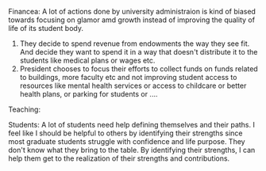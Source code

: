Financea:
A lot of actions done by university administraion is kind of biased towards focusing on glamor amd growth instead of improving the quality of life of its student body.
1. They decide to spend revenue from endowments the way they see fit. And decide they want to spend it in a way that doesn't distribute it to the students like medical plans or wages etc. 
2. President chooses to focus their efforts to collect funds on funds related to buildings, more faculty etc and not improving student access to resources like mental health services or access to childcare or better health plans, or parking for students or
.... 

Teaching:

Students:
A lot of students need help defining themselves and their paths. I feel like I should be helpful to others by identifying their strengths since most graduate students struggle with confidence and life purpose. They don't know what they bring to the table. By identifying their strengths, I can help them get to the realization of their strengths and contributions. 
